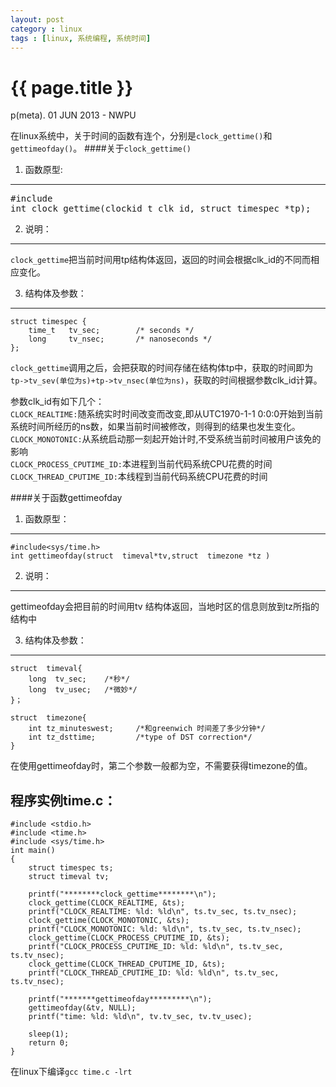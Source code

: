 ```yaml
---
layout: post
category : linux
tags : [linux, 系统编程, 系统时间]
---
```


{{ page.title }}
======

p(meta). 01 JUN 2013 - NWPU

在linux系统中，关于时间的函数有连个，分别是`clock_gettime()`和`gettimeofday()`。
####关于`clock_gettime()`
1. 函数原型:    
------
<pre>
#include <time.h>
int clock_gettime(clockid_t clk_id, struct timespec *tp);
</pre>
2. 说明：    
------
`clock_gettime`把当前时间用tp结构体返回，返回的时间会根据clk_id的不同而相应变化。

3. 结构体及参数：
------
    struct timespec {
        time_t   tv_sec;        /* seconds */
        long     tv_nsec;       /* nanoseconds */
    };
`clock_gettime`调用之后，会把获取的时间存储在结构体tp中，获取的时间即为`tp->tv_sev(单位为s)+tp->tv_nsec(单位为ns)`，获取的时间根据参数clk_id计算。

参数clk_id有如下几个：    
`CLOCK_REALTIME:`随系统实时时间改变而改变,即从UTC1970-1-1 0:0:0开始到当前系统时间所经历的ns数，如果当前时间被修改，则得到的结果也发生变化。    
`CLOCK_MONOTONIC:`从系统启动那一刻起开始计时,不受系统当前时间被用户该免的影响    
`CLOCK_PROCESS_CPUTIME_ID:`本进程到当前代码系统CPU花费的时间    
`CLOCK_THREAD_CPUTIME_ID:`本线程到当前代码系统CPU花费的时间    

####关于函数gettimeofday

1. 函数原型：
------
    #include<sys/time.h>
    int gettimeofday(struct  timeval*tv,struct  timezone *tz )
2. 说明：
------
gettimeofday会把目前的时间用tv 结构体返回，当地时区的信息则放到tz所指的结构中

3. 结构体及参数：
------
    struct  timeval{
        long  tv_sec;    /*秒*/
        long  tv_usec;   /*微妙*/
    }；
    
    struct  timezone{
        int tz_minuteswest;     /*和greenwich 时间差了多少分钟*/
        int tz_dsttime;         /*type of DST correction*/
    }

在使用gettimeofday时，第二个参数一般都为空，不需要获得timezone的值。

程序实例time.c：
------
    #include <stdio.h>
    #include <time.h>
    #include <sys/time.h>
    int main()
    {
        struct timespec ts;
        struct timeval tv;
        
        printf("********clock_gettime********\n");
        clock_gettime(CLOCK_REALTIME, &ts);
        printf("CLOCK_REALTIME: %ld: %ld\n", ts.tv_sec, ts.tv_nsec);
        clock_gettime(CLOCK_MONOTONIC, &ts);
        printf("CLOCK_MONOTONIC: %ld: %ld\n", ts.tv_sec, ts.tv_nsec);
        clock_gettime(CLOCK_PROCESS_CPUTIME_ID, &ts);
        printf("CLOCK_PROCESS_CPUTIME_ID: %ld: %ld\n", ts.tv_sec, ts.tv_nsec);
        clock_gettime(CLOCK_THREAD_CPUTIME_ID, &ts);
        printf("CLOCK_THREAD_CPUTIME_ID: %ld: %ld\n", ts.tv_sec, ts.tv_nsec);
    
        printf("*******gettimeofday*********\n");
        gettimeofday(&tv, NULL);
        printf("time: %ld: %ld\n", tv.tv_sec, tv.tv_usec);
    
        sleep(1);
		return 0;
    }

在linux下编译`gcc time.c -lrt`


